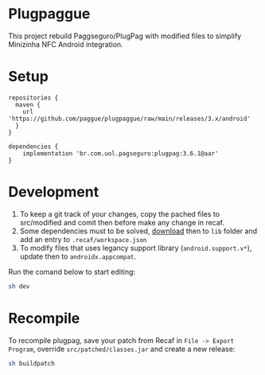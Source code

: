 # Plugpaggue

This project rebuild Paggseguro/PlugPag with modified files to simplify Minizinha NFC Android integration.


# Setup

```
repositories {
  maven {
    url 'https://github.com/paggue/plugpaggue/raw/main/releases/3.x/android'
  }
}

```

```
dependencies {
    implementation 'br.com.uol.pagseguro:plugpag:3.6.1@aar'
}
```

# Development

1. To keep a git track of your changes, copy the pached files to src/modified and comit then before make any change in recaf.
2. Some dependencies must to be solved, [download](https://mvnrepository.com/) then to `lib` folder and add an entry to `.recaf/workspace.json`
3. To modify files that uses legancy support library (`android.support.v*`), update then to `androidx.appcompat`.

Run the comand below to start editing:

```bash
sh dev
```


# Recompile

To recompile plugpag, save your patch from Recaf in `File -> Export Program`, override `src/patched/classes.jar` and create a new release:

```bash
sh buildpatch
```
